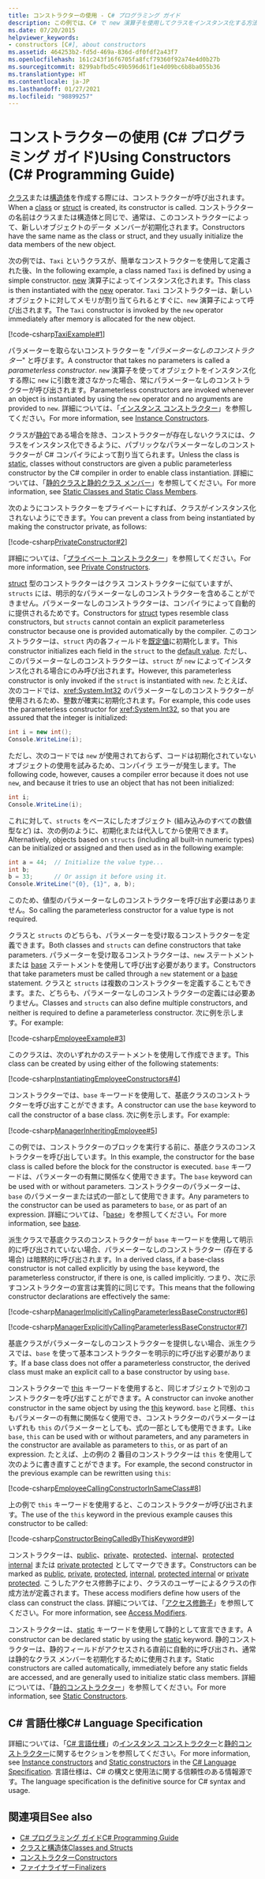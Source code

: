```yaml
---
title: コンストラクターの使用 - C# プログラミング ガイド
description: この例では、C# で new 演算子を使用してクラスをインスタンス化する方法を示します。 新しいオブジェクトに対してメモリが割り当てられると、単純なコンストラクターが呼び出されます。
ms.date: 07/20/2015
helpviewer_keywords:
- constructors [C#], about constructors
ms.assetid: 464253b2-fd5d-469a-836d-df0fdf2a43f7
ms.openlocfilehash: 161c243f16f6705fa8fcf79360f92a74e4d0b27b
ms.sourcegitcommit: 8299abfbd5c49b596d61f1e4d09bc6b8ba055b36
ms.translationtype: HT
ms.contentlocale: ja-JP
ms.lasthandoff: 01/27/2021
ms.locfileid: "98899257"
---
```

# <a name="using-constructors-c-programming-guide"></a><span data-ttu-id="f5a0b-104">コンストラクターの使用 (C# プログラミング ガイド)</span><span class="sxs-lookup"><span data-stu-id="f5a0b-104">Using Constructors (C# Programming Guide)</span></span>

<span data-ttu-id="f5a0b-105">[クラス](../../language-reference/keywords/class.md)または[構造体](../../language-reference/builtin-types/struct.md)を作成する際には、コンストラクターが呼び出されます。</span><span class="sxs-lookup"><span data-stu-id="f5a0b-105">When a [class](../../language-reference/keywords/class.md) or [struct](../../language-reference/builtin-types/struct.md) is created, its constructor is called.</span></span> <span data-ttu-id="f5a0b-106">コンストラクターの名前はクラスまたは構造体と同じで、通常は、このコンストラクターによって、新しいオブジェクトのデータ メンバーが初期化されます。</span><span class="sxs-lookup"><span data-stu-id="f5a0b-106">Constructors have the same name as the class or struct, and they usually initialize the data members of the new object.</span></span>  
  
 <span data-ttu-id="f5a0b-107">次の例では、`Taxi` というクラスが、簡単なコンストラクターを使用して定義された後、</span><span class="sxs-lookup"><span data-stu-id="f5a0b-107">In the following example, a class named `Taxi` is defined by using a simple constructor.</span></span> <span data-ttu-id="f5a0b-108">[new](../../language-reference/operators/new-operator.md) 演算子によってインスタンス化されます。</span><span class="sxs-lookup"><span data-stu-id="f5a0b-108">This class is then instantiated with the [new](../../language-reference/operators/new-operator.md) operator.</span></span> <span data-ttu-id="f5a0b-109">`Taxi` コンストラクターは、新しいオブジェクトに対してメモリが割り当てられるとすぐに、`new` 演算子によって呼び出されます。</span><span class="sxs-lookup"><span data-stu-id="f5a0b-109">The `Taxi` constructor is invoked by the `new` operator immediately after memory is allocated for the new object.</span></span>  
  
 [!code-csharp[TaxiExample#1](snippets/using-constructors/Program.cs#1)]
  
 <span data-ttu-id="f5a0b-110">パラメーターを取らないコンストラクターを "*パラメーターなしのコンストラクター*" と呼びます。</span><span class="sxs-lookup"><span data-stu-id="f5a0b-110">A constructor that takes no parameters is called a *parameterless constructor*.</span></span> <span data-ttu-id="f5a0b-111">`new` 演算子を使ってオブジェクトをインスタンス化する際に `new` に引数を渡さなかった場合、常にパラメーターなしのコンストラクターが呼び出されます。</span><span class="sxs-lookup"><span data-stu-id="f5a0b-111">Parameterless constructors are invoked whenever an object is instantiated by using the `new` operator and no arguments are provided to `new`.</span></span> <span data-ttu-id="f5a0b-112">詳細については、「[インスタンス コンストラクター](./instance-constructors.md)」を参照してください。</span><span class="sxs-lookup"><span data-stu-id="f5a0b-112">For more information, see [Instance Constructors](./instance-constructors.md).</span></span>  
  
 <span data-ttu-id="f5a0b-113">クラスが[静的](../../language-reference/keywords/static.md)である場合を除き、コンストラクターが存在しないクラスには、クラスをインスタンス化できるように、パブリックなパラメーターなしのコンストラクターが C# コンパイラによって割り当てられます。</span><span class="sxs-lookup"><span data-stu-id="f5a0b-113">Unless the class is [static](../../language-reference/keywords/static.md), classes without constructors are given a public parameterless constructor by the C# compiler in order to enable class instantiation.</span></span> <span data-ttu-id="f5a0b-114">詳細については、「[静的クラスと静的クラス メンバー](./static-classes-and-static-class-members.md)」を参照してください。</span><span class="sxs-lookup"><span data-stu-id="f5a0b-114">For more information, see [Static Classes and Static Class Members](./static-classes-and-static-class-members.md).</span></span>  
  
 <span data-ttu-id="f5a0b-115">次のようにコンストラクターをプライベートにすれば、クラスがインスタンス化されないようにできます。</span><span class="sxs-lookup"><span data-stu-id="f5a0b-115">You can prevent a class from being instantiated by making the constructor private, as follows:</span></span>  
  
 [!code-csharp[PrivateConstructor#2](snippets/using-constructors/Program.cs#2)]
  
 <span data-ttu-id="f5a0b-116">詳細については、「[プライベート コンストラクター](./private-constructors.md)」を参照してください。</span><span class="sxs-lookup"><span data-stu-id="f5a0b-116">For more information, see [Private Constructors](./private-constructors.md).</span></span>  
  
 <span data-ttu-id="f5a0b-117">[struct](../../language-reference/builtin-types/struct.md) 型のコンストラクターはクラス コンストラクターに似ていますが、`structs` には、明示的なパラメーターなしのコンストラクターを含めることができません。パラメーターなしのコンストラクターは、コンパイラによって自動的に提供されるためです。</span><span class="sxs-lookup"><span data-stu-id="f5a0b-117">Constructors for [struct](../../language-reference/builtin-types/struct.md) types resemble class constructors, but `structs` cannot contain an explicit parameterless constructor because one is provided automatically by the compiler.</span></span> <span data-ttu-id="f5a0b-118">このコンストラクターは、`struct` 内の各フィールドを[既定値](../../language-reference/builtin-types/default-values.md)に初期化します。</span><span class="sxs-lookup"><span data-stu-id="f5a0b-118">This constructor initializes each field in the `struct` to the [default value](../../language-reference/builtin-types/default-values.md).</span></span> <span data-ttu-id="f5a0b-119">ただし、このパラメーターなしのコンストラクターは、`struct` が `new` によってインスタンス化される場合にのみ呼び出されます。</span><span class="sxs-lookup"><span data-stu-id="f5a0b-119">However, this parameterless constructor is only invoked if the `struct` is instantiated with `new`.</span></span> <span data-ttu-id="f5a0b-120">たとえば、次のコードでは、<xref:System.Int32> のパラメーターなしのコンストラクターが使用されるため、整数が確実に初期化されます。</span><span class="sxs-lookup"><span data-stu-id="f5a0b-120">For example, this code uses the parameterless constructor for <xref:System.Int32>, so that you are assured that the integer is initialized:</span></span>  
  
```csharp  
int i = new int();  
Console.WriteLine(i);  
```  
  
 <span data-ttu-id="f5a0b-121">ただし、次のコードでは `new` が使用されておらず、コードは初期化されていないオブジェクトの使用を試みるため、コンパイラ エラーが発生します。</span><span class="sxs-lookup"><span data-stu-id="f5a0b-121">The following code, however, causes a compiler error because it does not use `new`, and because it tries to use an object that has not been initialized:</span></span>  
  
```csharp  
int i;  
Console.WriteLine(i);  
```  
  
 <span data-ttu-id="f5a0b-122">これに対して、`structs` をベースにしたオブジェクト (組み込みのすべての数値型など) は、次の例のように、初期化または代入してから使用できます。</span><span class="sxs-lookup"><span data-stu-id="f5a0b-122">Alternatively, objects based on `structs` (including all built-in numeric types) can be initialized or assigned and then used as in the following example:</span></span>  
  
```csharp  
int a = 44;  // Initialize the value type...  
int b;  
b = 33;      // Or assign it before using it.  
Console.WriteLine("{0}, {1}", a, b);  
```  
  
 <span data-ttu-id="f5a0b-123">このため、値型のパラメーターなしのコンストラクターを呼び出す必要はありません。</span><span class="sxs-lookup"><span data-stu-id="f5a0b-123">So calling the parameterless constructor for a value type is not required.</span></span>  
  
 <span data-ttu-id="f5a0b-124">クラスと `structs` のどちらも、パラメーターを受け取るコンストラクターを定義できます。</span><span class="sxs-lookup"><span data-stu-id="f5a0b-124">Both classes and `structs` can define constructors that take parameters.</span></span> <span data-ttu-id="f5a0b-125">パラメーターを受け取るコンストラクターは、`new` ステートメントまたは [base](../../language-reference/keywords/base.md) ステートメントを使用して呼び出す必要があります。</span><span class="sxs-lookup"><span data-stu-id="f5a0b-125">Constructors that take parameters must be called through a `new` statement or a [base](../../language-reference/keywords/base.md) statement.</span></span> <span data-ttu-id="f5a0b-126">クラスと `structs` は複数のコンストラクターを定義することもできます。また、どちらも、パラメーターなしのコンストラクターの定義には必要ありません。</span><span class="sxs-lookup"><span data-stu-id="f5a0b-126">Classes and `structs` can also define multiple constructors, and neither is required to define a parameterless constructor.</span></span> <span data-ttu-id="f5a0b-127">次に例を示します。</span><span class="sxs-lookup"><span data-stu-id="f5a0b-127">For example:</span></span>  
  
 [!code-csharp[EmployeeExample#3](snippets/using-constructors/Program.cs#3)]
  
 <span data-ttu-id="f5a0b-128">このクラスは、次のいずれかのステートメントを使用して作成できます。</span><span class="sxs-lookup"><span data-stu-id="f5a0b-128">This class can be created by using either of the following statements:</span></span>  
  
 [!code-csharp[InstantiatingEmployeeConstructors#4](snippets/using-constructors/Program.cs#4)]
  
 <span data-ttu-id="f5a0b-129">コンストラクターでは、`base` キーワードを使用して、基底クラスのコンストラクターを呼び出すことができます。</span><span class="sxs-lookup"><span data-stu-id="f5a0b-129">A constructor can use the `base` keyword to call the constructor of a base class.</span></span> <span data-ttu-id="f5a0b-130">次に例を示します。</span><span class="sxs-lookup"><span data-stu-id="f5a0b-130">For example:</span></span>  
  
 [!code-csharp[ManagerInheritingEmployee#5](snippets/using-constructors/Program.cs#5)]
  
 <span data-ttu-id="f5a0b-131">この例では、コンストラクターのブロックを実行する前に、基底クラスのコンストラクターを呼び出しています。</span><span class="sxs-lookup"><span data-stu-id="f5a0b-131">In this example, the constructor for the base class is called before the block for the constructor is executed.</span></span> <span data-ttu-id="f5a0b-132">`base` キーワードは、パラメーターの有無に関係なく使用できます。</span><span class="sxs-lookup"><span data-stu-id="f5a0b-132">The `base` keyword can be used with or without parameters.</span></span> <span data-ttu-id="f5a0b-133">コンストラクターのパラメーターは、`base` のパラメーターまたは式の一部として使用できます。</span><span class="sxs-lookup"><span data-stu-id="f5a0b-133">Any parameters to the constructor can be used as parameters to `base`, or as part of an expression.</span></span> <span data-ttu-id="f5a0b-134">詳細については、「[base](../../language-reference/keywords/base.md)」を参照してください。</span><span class="sxs-lookup"><span data-stu-id="f5a0b-134">For more information, see [base](../../language-reference/keywords/base.md).</span></span>  
  
 <span data-ttu-id="f5a0b-135">派生クラスで基底クラスのコンストラクターが `base` キーワードを使用して明示的に呼び出されていない場合、パラメーターなしのコンストラクター (存在する場合) は暗黙的に呼び出されます。</span><span class="sxs-lookup"><span data-stu-id="f5a0b-135">In a derived class, if a base-class constructor is not called explicitly by using the `base` keyword, the parameterless constructor, if there is one, is called implicitly.</span></span> <span data-ttu-id="f5a0b-136">つまり、次に示すコンストラクターの宣言は実質的に同じです。</span><span class="sxs-lookup"><span data-stu-id="f5a0b-136">This means that the following constructor declarations are effectively the same:</span></span>  
  
 [!code-csharp[ManagerImplicitlyCallingParameterlessBaseConstructor#6](snippets/using-constructors/Program.cs#6)]
  
 [!code-csharp[ManagerExplicitlyCallingParameterlessBaseConstructor#7](snippets/using-constructors/Program.cs#7)]
  
 <span data-ttu-id="f5a0b-137">基底クラスがパラメーターなしのコンストラクターを提供しない場合、派生クラスでは、`base` を使って基本コンストラクターを明示的に呼び出す必要があります。</span><span class="sxs-lookup"><span data-stu-id="f5a0b-137">If a base class does not offer a parameterless constructor, the derived class must make an explicit call to a base constructor by using `base`.</span></span>  
  
 <span data-ttu-id="f5a0b-138">コンストラクターで [this](../../language-reference/keywords/this.md) キーワードを使用すると、同じオブジェクトで別のコンストラクターを呼び出すことができます。</span><span class="sxs-lookup"><span data-stu-id="f5a0b-138">A constructor can invoke another constructor in the same object by using the [this](../../language-reference/keywords/this.md) keyword.</span></span> <span data-ttu-id="f5a0b-139">`base` と同様、`this` もパラメーターの有無に関係なく使用でき、コンストラクターのパラメーターはいずれも `this` のパラメーターとしても、式の一部としても使用できます。</span><span class="sxs-lookup"><span data-stu-id="f5a0b-139">Like `base`, `this` can be used with or without parameters, and any parameters in the constructor are available as parameters to `this`, or as part of an expression.</span></span> <span data-ttu-id="f5a0b-140">たとえば、上の例の 2 番目のコンストラクターは `this` を使用して次のように書き直すことができます。</span><span class="sxs-lookup"><span data-stu-id="f5a0b-140">For example, the second constructor in the previous example can be rewritten using `this`:</span></span>  
  
 [!code-csharp[EmployeeCallingConstructorInSameClass#8](snippets/using-constructors/Program.cs#8)]
  
 <span data-ttu-id="f5a0b-141">上の例で `this` キーワードを使用すると、このコンストラクターが呼び出されます。</span><span class="sxs-lookup"><span data-stu-id="f5a0b-141">The use of the `this` keyword in the previous example causes this constructor to be called:</span></span>  
  
 [!code-csharp[ConstructorBeingCalledByThisKeyword#9](snippets/using-constructors/Program.cs#9)]
  
 <span data-ttu-id="f5a0b-142">コンストラクターは、[public](../../language-reference/keywords/public.md)、[private](../../language-reference/keywords/private.md)、[protected](../../language-reference/keywords/protected.md)、[internal](../../language-reference/keywords/internal.md)、[protected internal](../../language-reference/keywords/protected-internal.md) または [private protected](../../language-reference/keywords/private-protected.md) としてマークできます。</span><span class="sxs-lookup"><span data-stu-id="f5a0b-142">Constructors can be marked as [public](../../language-reference/keywords/public.md), [private](../../language-reference/keywords/private.md), [protected](../../language-reference/keywords/protected.md), [internal](../../language-reference/keywords/internal.md), [protected internal](../../language-reference/keywords/protected-internal.md) or [private protected](../../language-reference/keywords/private-protected.md).</span></span> <span data-ttu-id="f5a0b-143">こうしたアクセス修飾子により、クラスのユーザーによるクラスの作成方法が定義されます。</span><span class="sxs-lookup"><span data-stu-id="f5a0b-143">These access modifiers define how users of the class can construct the class.</span></span> <span data-ttu-id="f5a0b-144">詳細については、「[アクセス修飾子](./access-modifiers.md)」を参照してください。</span><span class="sxs-lookup"><span data-stu-id="f5a0b-144">For more information, see [Access Modifiers](./access-modifiers.md).</span></span>  
  
 <span data-ttu-id="f5a0b-145">コンストラクターは、[static](../../language-reference/keywords/static.md) キーワードを使用して静的として宣言できます。</span><span class="sxs-lookup"><span data-stu-id="f5a0b-145">A constructor can be declared static by using the [static](../../language-reference/keywords/static.md) keyword.</span></span> <span data-ttu-id="f5a0b-146">静的コンストラクターは、静的フィールドがアクセスされる直前に自動的に呼び出され、通常は静的なクラス メンバーを初期化するために使用されます。</span><span class="sxs-lookup"><span data-stu-id="f5a0b-146">Static constructors are called automatically, immediately before any static fields are accessed, and are generally used to initialize static class members.</span></span> <span data-ttu-id="f5a0b-147">詳細については、「[静的コンストラクター](./static-constructors.md)」を参照してください。</span><span class="sxs-lookup"><span data-stu-id="f5a0b-147">For more information, see [Static Constructors](./static-constructors.md).</span></span>  
  
## <a name="c-language-specification"></a><span data-ttu-id="f5a0b-148">C# 言語仕様</span><span class="sxs-lookup"><span data-stu-id="f5a0b-148">C# Language Specification</span></span>  

<span data-ttu-id="f5a0b-149">詳細については、「[C# 言語仕様](/dotnet/csharp/language-reference/language-specification/introduction)」の[インスタンス コンストラクター](~/_csharplang/spec/classes.md#instance-constructors)と[静的コンストラクター](~/_csharplang/spec/classes.md#static-constructors)に関するセクションを参照してください。</span><span class="sxs-lookup"><span data-stu-id="f5a0b-149">For more information, see [Instance constructors](~/_csharplang/spec/classes.md#instance-constructors) and [Static constructors](~/_csharplang/spec/classes.md#static-constructors) in the [C# Language Specification](/dotnet/csharp/language-reference/language-specification/introduction).</span></span> <span data-ttu-id="f5a0b-150">言語仕様は、C# の構文と使用法に関する信頼性のある情報源です。</span><span class="sxs-lookup"><span data-stu-id="f5a0b-150">The language specification is the definitive source for C# syntax and usage.</span></span>
  
## <a name="see-also"></a><span data-ttu-id="f5a0b-151">関連項目</span><span class="sxs-lookup"><span data-stu-id="f5a0b-151">See also</span></span>

- [<span data-ttu-id="f5a0b-152">C# プログラミング ガイド</span><span class="sxs-lookup"><span data-stu-id="f5a0b-152">C# Programming Guide</span></span>](../index.md)
- [<span data-ttu-id="f5a0b-153">クラスと構造体</span><span class="sxs-lookup"><span data-stu-id="f5a0b-153">Classes and Structs</span></span>](./index.md)
- [<span data-ttu-id="f5a0b-154">コンストラクター</span><span class="sxs-lookup"><span data-stu-id="f5a0b-154">Constructors</span></span>](./constructors.md)
- [<span data-ttu-id="f5a0b-155">ファイナライザー</span><span class="sxs-lookup"><span data-stu-id="f5a0b-155">Finalizers</span></span>](./destructors.md)
